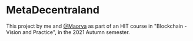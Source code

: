 # MetaDecentraland
This project by me and [@Maorva](https://github.com/Maorva) as part of an HIT course in "Blockchain - Vision and Practice", in the 2021 Autumn semester.
